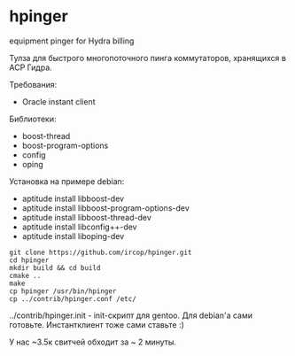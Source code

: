 # hpinger
equipment pinger for Hydra billing

Тулза для быстрого многопоточного пинга коммутаторов, хранящихся в АСР Гидра.

Требования:
- Oracle instant client

Библиотеки:
- boost-thread
- boost-program-options
- config
- oping

Установка на примере debian:

- aptitude install libboost-dev
- aptitude install libboost-program-options-dev
- aptitude install libboost-thread-dev
- aptitude install libconfig++-dev
- aptitude install liboping-dev

~~~
git clone https://github.com/ircop/hpinger.git
cd hpinger
mkdir build && cd build
cmake ..
make
cp hpinger /usr/bin/hpinger
cp ../contrib/hpinger.conf /etc/
~~~
../contrib/hpinger.init - init-скрипт для gentoo. Для debian'а сами готовьте. Инстантклиент тоже сами ставьте :)


У нас ~3.5к свитчей обходит за ~ 2 минуты.
